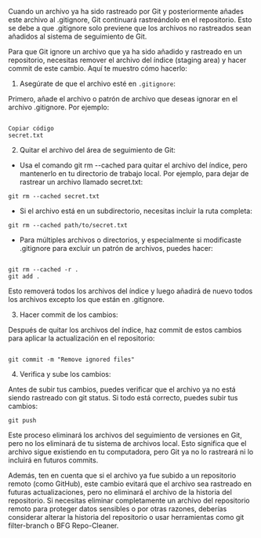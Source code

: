 Cuando un archivo ya ha sido rastreado por Git y posteriormente añades este
archivo al .gitignore, Git continuará rastreándolo en el repositorio. Esto se
debe a que .gitignore solo previene que los archivos no rastreados sean añadidos
al sistema de seguimiento de Git.

Para que Git ignore un archivo que ya ha sido añadido y rastreado en un
repositorio, necesitas remover el archivo del índice (staging area) y hacer
commit de este cambio. Aquí te muestro cómo hacerlo:

1. Asegúrate de que el archivo esté en `.gitignore`:

Primero, añade el archivo o patrón de archivo que deseas ignorar en el archivo
.gitignore. Por ejemplo:

```

Copiar código
secret.txt
```

2. Quitar el archivo del área de seguimiento de Git:

- Usa el comando git rm --cached para quitar el archivo del índice, pero
  mantenerlo en tu directorio de trabajo local. Por ejemplo, para dejar de
  rastrear un archivo llamado secret.txt:

```
git rm --cached secret.txt
```

- Si el archivo está en un subdirectorio, necesitas incluir la ruta completa:

```
git rm --cached path/to/secret.txt
```

- Para múltiples archivos o directorios, y especialmente si modificaste
  .gitignore para excluir un patrón de archivos, puedes hacer:

```

git rm --cached -r .
git add .
```

Esto removerá todos los archivos del índice y luego añadirá de nuevo todos los
archivos excepto los que están en .gitignore.

3. Hacer commit de los cambios:

Después de quitar los archivos del índice, haz commit de estos cambios para
aplicar la actualización en el repositorio:

```

git commit -m "Remove ignored files"
```

4. Verifica y sube los cambios:

Antes de subir tus cambios, puedes verificar que el archivo ya no está siendo
rastreado con git status. Si todo está correcto, puedes subir tus cambios:

```
git push
```

Este proceso eliminará los archivos del seguimiento de versiones en Git, pero no
los eliminará de tu sistema de archivos local. Esto significa que el archivo
sigue existiendo en tu computadora, pero Git ya no lo rastreará ni lo incluirá
en futuros commits.

Además, ten en cuenta que si el archivo ya fue subido a un repositorio remoto
(como GitHub), este cambio evitará que el archivo sea rastreado en futuras
actualizaciones, pero no eliminará el archivo de la historia del repositorio. Si
necesitas eliminar completamente un archivo del repositorio remoto para proteger
datos sensibles o por otras razones, deberías considerar alterar la historia del
repositorio o usar herramientas como git filter-branch o BFG Repo-Cleaner.
